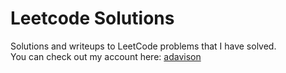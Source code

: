 # Leetcode Solutions
Solutions and writeups to LeetCode problems that I have solved.\
You can check out my account here: [adavison](https://leetcode.com/u/adavison/)
